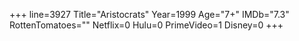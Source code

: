 +++
line=3927
Title="Aristocrats"
Year=1999
Age="7+"
IMDb="7.3"
RottenTomatoes=""
Netflix=0
Hulu=0
PrimeVideo=1
Disney=0
+++

